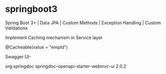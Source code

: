 # springboot3

Spring Boot 3+ | Data JPA | Custom Methods | Exception Handling | Custom Validations

Implement Caching mechanism in Service layer

@Cacheable(value = "empId")

Swagger UI-

org.springdoc springdoc-openapi-starter-webmvc-ui 2.0.2